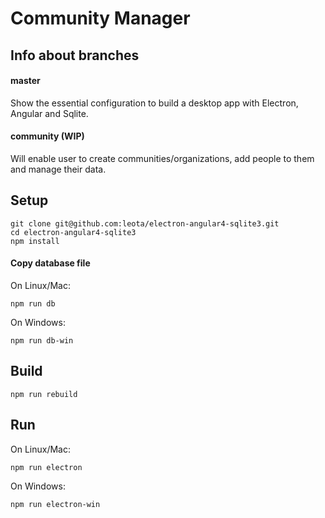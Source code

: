 # Community Manager

## Info about branches
#### master
Show the essential configuration to build a desktop app with Electron, Angular and Sqlite.
#### community (WIP)
Will enable user to create communities/organizations, add people to them and manage their data.

## Setup
```
git clone git@github.com:leota/electron-angular4-sqlite3.git
cd electron-angular4-sqlite3
npm install
```

#### Copy database file
On Linux/Mac:

```
npm run db
```
On Windows:
```
npm run db-win
```
## Build
```
npm run rebuild
```

## Run

On Linux/Mac:

```
npm run electron
```

On Windows:
```
npm run electron-win
```